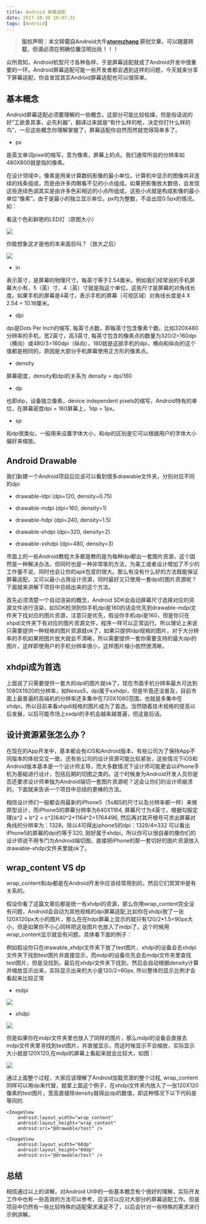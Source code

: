 ```yaml
---
title: Android 屏幕适配
date: 2017-10-30 18:07:31
tags: [Android]
---
```

 
> **版权声明：本文转载自Android大牛[stormzhang](http://stormzhang.com/android/2014/05/16/android-screen-adaptation/) 原创文章，可以随意转载，但请必须在明确位置注明出处！！！**

众所周知，Android机型尺寸各种各样，于是屏幕适配就成了Android开发中很重要的一环。Android屏幕适配可能一些开发者都会遇到这样的问题，今天就来分享下屏幕适配，你会发现其实Android屏幕适配也可以很简单。

## 基本概念

Android屏幕适配必须要理解的一些概念，这部分可能比较枯燥，但是俗话说的好“工欲善其事，必先利器”，翻译过来就是“有什么样的枪，决定你打什么样的鸟”，一旦这些概念你理解掌握了，屏幕适配你自然而然就觉得简单多了。

* px

是英文单词pixel的缩写，意为像素，屏幕上的点。我们通常所说的分辨率如480X800就是指的像素。

在设计领域中，像素是用来计算数码影像的最小单位。计算机中显示的图像并非连续的线条组成，而是由许多肉眼看不见的小点组成。如果把影像放大数倍，会发现这些连续色调其实是由许多色彩相近的小点所组成，这些小点就是构成影像的最小单位“像素”。由于是最小的独立显示单位，px均为整数，不会出现0.5px的情况。如：

看这个色彩鲜艳的LED灯（原图大小）

![](http://stormzhang.com/image/pixel_origin.png)

你能想象这才是他的本来面目吗？（放大之后）

![](http://stormzhang.com/image/pixel_scale.jpeg)

* in

表示英寸，是屏幕的物理尺寸。每英寸等于2.54厘米。例如我们经常说的手机屏幕大小有，5（英）寸、4（英）寸就是指这个单位。这些尺寸是屏幕的对角线长度。如果手机的屏幕是4英寸，表示手机的屏幕（可视区域）对角线长度是4 X 2.54 = 10.16厘米。

* dpi

dpi是Dots Per Inch的缩写, 每英寸点数，即每英寸包含像素个数。比如320X480分辨率的手机，宽2英寸，高3英寸, 每英寸包含的像素点的数量为320/2=160dpi（横向）或480/3=160dpi（纵向），160就是这部手机的dpi，横向和纵向的这个值都是相同的，原因是大部分手机屏幕使用正方形的像素点。

* density

屏幕密度，density和dpi的关系为 density = dpi/160

* dp

也即dip，设备独立像素，device independent pixels的缩写，Android特有的单位，在屏幕密度dpi = 160屏幕上，1dp = 1px。

* sp

和dp很类似，一般用来设置字体大小，和dp的区别是它可以根据用户的字体大小偏好来缩放。

## Android Drawable

我们新建一个Android项目后应该可以看到很多drawable文件夹，分别对应不同的dpi

* drawable-ldpi (dpi=120, density=0.75)

* drawable-mdpi (dpi=160, density=1)

* drawable-hdpi (dpi=240, density=1.5)

* drawable-xhdpi (dpi=320, density=2)

* drawable-xxhdpi (dpi=480, density=3)

市面上的一些Android教程大多都是教的是为每种dpi都出一套图片资源，这个固然是一种解决办法，但同时也是一种非常笨的方法，为美工或者设计增加了不少的工作量不说，同时也会让你的apk包变的很大。那么有没有什么好的方法既能保证屏幕适配，又可以最小占用设计资源，同时最好又只使用一套dpi的图片资源呢？下面就来讲解下项目中总结出来的这个方法。

首先必须清楚一个自动渲染的概念，Android SDK会自动屏幕尺寸选择对应的资源文件进行渲染，如SDK检测到你手机dpi是160的话会优先到drawable-mdpi文件夹下找对应的图片资源，注意只是优先，假设你手机dpi是160，但是你只在xhpdi文件夹下有对应的图片资源文件，程序一样可以正常运行。所以理论上来说只需要提供一种规格的图片资源就ok了，如果只提供ldpi规格的图片，对于大分辨率的手机如果把图片放大就会不清晰，所以需要提供一套你需要支持的最大dpi的图片，这样即使用户的手机分辨率很小，这样图片缩小依然很清晰。

## xhdpi成为首选

上面说了只需要提供一套大的dpi的图片就ok了，现在市面手机分辨率最大可达到1080X1920的分辨率，如Nexus5，dpi属于xxhdpi，但是毕竟还没普及，目前市面上最普遍的高端机的分辨率还多集中在720X1080范围，也就是多集中在xhdpi，所以目前来看xhpdi规格的图片成为了首选。当然随着技术规格的提高以后发展，以后可能市场上xxdpi的手机会越来越普遍，但这是后话。

## 设计资源紧张怎么办？

在现在的App开发中，基本都会有iOS和Android版本，有些公司为了保持App不同版本的体验交互一致，还有些公司的设计资源可能比较紧张，这些情况下iOS和Android版本基本是一个设计师主导，而大多数情况下设计师可能更会以iPhone手机为基础进行设计，包括后期的切图之类的。这个时候身为Android开发人员你是否还要求设计师单独为Android端切一套图片资源呢？这会让你们的设计师崩溃的，下面就来告诉一个项目中总结的更棒的方法。

相信设计师们一般都会用最新的iPhone5（5s和5的尺寸以及分辨率都一样）来做原型设计，而iPhone5的屏幕分辨率为640X1164, 屏幕尺寸为4英寸，根据勾股定理(a^2 + b^2 = c^2)640^2+1164^2=1764496, 然后再对其开根号可求出屏幕对角线的分辨率为：1328，除以4可得出iphone5的dpi：1328/4≈332 可以看出iPhone5的屏幕的dpi约等于320, 刚好属于xhdpi，所以你可以很自豪的像你们的设计师说不用专门为Android端切图，直接把iPhone的那一套切好的图片资源放入drawable-xhdpi文件夹里就ok了。

## wrap_content VS dp

wrap_content和dp都是在Android开发中应该经常用到的，然后它们冥冥中是有关系的。

假设你看了这篇文章后都是统一有xhdpi的资源，那么你用wrap_content完全没有问题，Android会自动为其他规格的dpi屏幕适配,比如你在xhdpi放了一张120X120px大小的图片，那么在在hdpi屏幕上显示的就只有120/2*1.5=90px大小，但是如果你不小心同样把这张图片也放入了mdpi了，这个时候用wrap_content显示就会有问题，具体看下面的例子：

例如假设你只在drawable_xhdpi文件夹下放了test图片，xhdpi的设备会去xhdpi文件夹下找到test图片并直接显示，而mdpi的设备优先会去mdpi文件夹里查找test图片，但是没找到，最后在xhdpi文件夹下找到，然后会自动根据density计算并缩放显示出来，实际显示出来的大小是120/2=60px, 所以整体的显示比例才会看起来比较正常

* mdpi

![](http://stormzhang.com/image/mdpi_test.png)

* xhdpi

![](http://stormzhang.com/image/xhdpi_test.png)

但是如果你在mdpi文件夹里也放入了同样的图片，那么mdpi的设备会直接去mdpi文件夹里寻找到test图片，并直接显示，而这时候显示不会缩放，实际显示大小就是120X120,在mdpi的屏幕上看起来就会比较大，如图：

![](http://stormzhang.com/image/mdpi_test2.png)

通过上面整个过程，大家应该理解了Android加载资源的整个过程, wrap_content同样可以用dp来代替，就拿上面这个例子，在xhdpi文件夹内放入了一张120X120像素的test图片，宽高直接除density就得出dp的数值，即这种情况下以下代码是等同的.



```
<ImageView
    android:layout_width="wrap_content"
    android:layout_height="wrap_content"
    android:src="@drawable/test" />
```





```
<ImageView
    android:layout_width="60dp"
    android:layout_height="60dp"
    android:src="@drawable/test" />
```



## 总结

相信通过以上的讲解，对Android UI中的一些基本概念有个很好的理解，实际开发工作中也有一些高效的方法可以参考，应该可以应对大部分的屏幕适配工作。但是项目中仍然有一些比较特殊的适配需求满足不了，以后会针对一些特殊的需求进行示例讲解。
